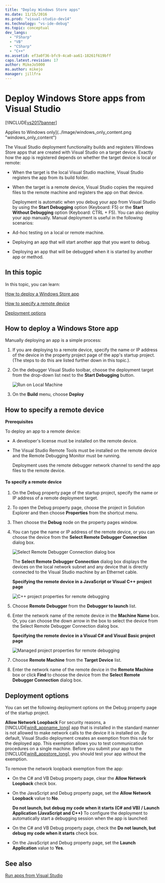 ```yaml
---
title: "Deploy Windows Store apps"
ms.date: 11/15/2016
ms.prod: "visual-studio-dev14"
ms.technology: "vs-ide-debug"
ms.topic: conceptual
dev_langs:
  - "FSharp"
  - "VB"
  - "CSharp"
  - "C++"
ms.assetid: ef3a0f36-bfc9-4ca0-aa61-18261f619bff
caps.latest.revision: 17
author: MikeJo5000
ms.author: mikejo
manager: jillfra
---
```

# Deploy Windows Store apps from Visual Studio
[!INCLUDE[vs2017banner](../includes/vs2017banner.md)]

Applies to Windows only](../Image/windows_only_content.png "windows_only_content")

 The Visual Studio deployment functionality builds and registers Windows Store apps that are created with Visual Studio on a target device. Exactly how the app is registered depends on whether the target device is local or remote:

- When the target is the local Visual Studio machine, Visual Studio registers the app from its build folder.

- When the target is a remote device, Visual Studio copies the required files to the remote machine and registers the app on that device.

  Deployment is automatic when you debug your app from Visual Studio by using the **Start Debugging** option (Keyboard: F5) or the **Start Without Debugging** option (Keyboard: CTRL + F5). You can also deploy your app manually. Manual deployment is useful in the following scenarios:

- Ad-hoc testing on a local or remote machine.

- Deploying an app that will start another app that you want to debug.

- Deploying an app that will be debugged when it is started by another app or method.

## <a name="BKMK_In_this_topic"></a> In this topic
 In this topic, you can learn:

 [How to deploy a Windows Store app](#BKMK_How_to_deploy_a_Windows_Store_app)

 [How to specify a remote device](#BKMK_How_to_specify_a_remote_device)

 [Deployment options](#BKMK_Deployment_options)

## <a name="BKMK_How_to_deploy_a_Windows_Store_app"></a> How to deploy a Windows Store app
 Manually deploying an app is a simple process:

1. If you are deploying to a remote device, specify the name or IP address of the device in the property project page of the app's startup project. (The steps to do this are listed further down in this topic.).

2. On the debugger Visual Studio toolbar, choose the deployment target from the drop-down list next to the **Start Debugging** button.

     ![Run on Local Machine](../debugger/media/vsrun-f5-local.png "VSRUN_F5_Local")

3. On the **Build** menu, choose **Deploy**

## <a name="BKMK_How_to_specify_a_remote_device"></a> How to specify a remote device
 **Prerequisites**

 To deploy an app to a remote device:

- A developer's license must be installed on the remote device.

- The Visual Studio Remote Tools must be installed on the remote device and the Remote Debugging Monitor must be running.

     Deployment uses the remote debugger network channel to send the app files to the remote device.

#### To specify a remote device

1. On the Debug property page of the startup project, specify the name or IP address of a remote deployment target.

2. To open the Debug property page, choose the project in Solution Explorer and then choose **Properties** from the shortcut menu.

3. Then choose the **Debug** node on the property pages window.

4. You can type the name or IP address of the remote device, or you can choose the device from the **Select Remote Debugger Connection** dialog box.

    ![Select Remote Debugger Connection dialog box](../debugger/media/vsrun-selectremotedebuggerdlg.png "VSRUN_SelectRemoteDebuggerDlg")

    The **Select Remote Debugger Connection** dialog box displays the devices on the local network subnet and any device that is directly connected to the Visual Studio machine by an Ethernet cable.

   **Specifying the remote device in a JavaScript or Visual C++ project page**

   ![C&#43;&#43; project properties for remote debugging](../debugger/media/vsrun-cpp-projprop-remote.png "VSRUN_CPP_ProjProp_Remote")

5. Choose **Remote Debugger** from the **Debugger to launch** list.

6. Enter the network name of the remote device in the **Machine Name** box. Or, you can choose the down arrow in the box to select the device from the Select Remote Debugger Connection dialog box.

   **Specifying the remote device in a Visual C# and Visual Basic project page**

   ![Managed project properties for remote debugging](../debugger/media/vsrun-managed-projprop-remote.png "VSRUN_Managed_ProjProp_Remote")

7. Choose **Remote Machine** from the **Target Device** list.

8. Enter the network name of the remote device in the **Remote Machine** box or click **Find** to choose the device from the **Select Remote Debugger Connection** dialog box.

## <a name="BKMK_Deployment_options"></a> Deployment options
 You can set the following deployment options on the Debug property page of the startup project.

 **Allow Network Loopback**
 For security reasons, a [!INCLUDE[win8_appname_long](../includes/win8-appname-long-md.md)] app that is installed in the standard manner is not allowed to make network calls to the device it is installed on. By default, Visual Studio deployment creates an exemption from this rule for the deployed app. This exemption allows you to test communication procedures on a single machine. Before you submit your app to the [!INCLUDE[win8_appstore_long](../includes/win8-appstore-long-md.md)], you should test your app without the exemption.

 To remove the network loopback exemption from the app:

- On the C# and VB Debug property page, clear the **Allow Network Loopback** check box.

- On the JavaScript and Debug property page, set the **Allow Network Loopback** value to **No**.

  **Do not launch, but debug my code when it starts (C# and VB) / Launch Application (JavaScript and C++)**
  To configure the deployment to automatically start a debugging session when the app is launched:

- On the C# and VB Debug property page, check the **Do not launch, but debug my code when it starts** check box.

- On the JavaScript and Debug property page, set the **Launch Application** value to **Yes**.

## See also
 [Run apps from Visual Studio](../debugger/run-store-apps-from-visual-studio.md)
